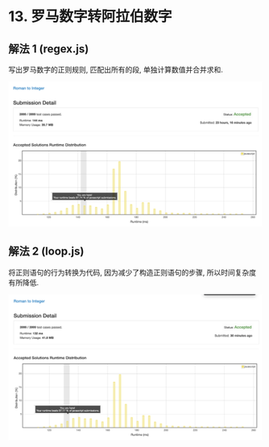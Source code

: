 # 13. 罗马数字转阿拉伯数字

## 解法 1 (regex.js)

写出罗马数字的正则规则, 匹配出所有的段, 单独计算数值并合并求和.

![成绩](.assets/regex.png)

## 解法 2 (loop.js)

将正则语句的行为转换为代码, 因为减少了构造正则语句的步骤, 所以时间复杂度有所降低.

![成绩](.assets/loop.png)
